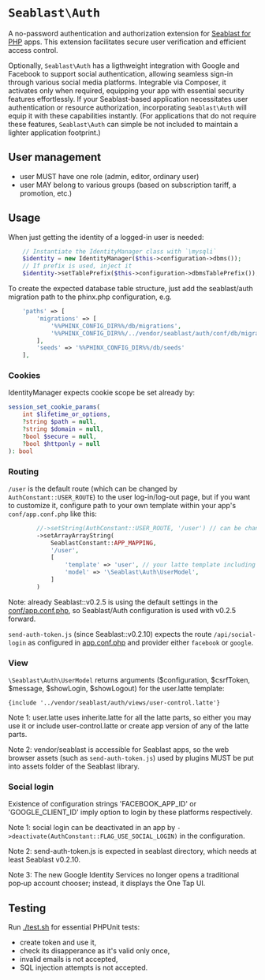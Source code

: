 # `Seablast\Auth`

A no-password authentication and authorization extension for [Seablast for PHP](https://github.com/WorkOfStan/seablast) apps.
This extension facilitates secure user verification and efficient access control.

Optionally, `Seablast\Auth` has a ligthweight integration with Google and Facebook to support social authentication, allowing seamless sign-in through various social media platforms.
Integrable via Composer, it activates only when required, equipping your app with essential security features effortlessly.
If your Seablast-based application necessitates user authentication or resource authorization, incorporating `Seablast\Auth` will equip it with these capabilities instantly.
(For applications that do not require these features, `Seablast\Auth` can simple be not included to maintain a lighter application footprint.)

## User management

- user MUST have one role (admin, editor, ordinary user)
- user MAY belong to various groups (based on subscription tariff, a promotion, etc.)

## Usage

When just getting the identity of a logged-in user is needed:

```php
    // Instantiate the IdentityManager class with `\mysqli`
    $identity = new IdentityManager($this->configuration->dbms());
    // If prefix is used, inject it
    $identity->setTablePrefix($this->configuration->dbmsTablePrefix());
```

To create the expected database table structure, just add the seablast/auth migration path to the phinx.php configuration, e.g.

```php
    'paths' => [
        'migrations' => [
            '%%PHINX_CONFIG_DIR%%/db/migrations',
            '%%PHINX_CONFIG_DIR%%/../vendor/seablast/auth/conf/db/migrations',
        ],
        'seeds' => '%%PHINX_CONFIG_DIR%%/db/seeds'
    ],
```

### Cookies

IdentityManager expects cookie scope be set already by:

```php
session_set_cookie_params(
    int $lifetime_or_options,
    ?string $path = null,
    ?string $domain = null,
    ?bool $secure = null,
    ?bool $httponly = null
): bool
```

### Routing

`/user` is the default route (which can be changed by `AuthConstant::USER_ROUTE`) to the user log-in/log-out page,
but if you want to customize it, configure path to your own template within your app's `conf/app.conf.php` like this:

```php
        //->setString(AuthConstant::USER_ROUTE, '/user') // can be changed
        ->setArrayArrayString(
            SeablastConstant::APP_MAPPING,
            '/user',
            [
                'template' => 'user', // your latte template including login-form.latte
                'model' => '\Seablast\Auth\UserModel',
            ]
        )
```

Note: already Seablast::v0.2.5 is using the default settings in the [conf/app.conf.php](conf/app.conf.php), so Seablast/Auth configuration is used with v0.2.5 forward.

`send-auth-token.js` (since Seablast::v0.2.10) expects the route `/api/social-login` as configured in [app.conf.php](conf/app.conf.php) and provider either `facebook` or `google`.

### View

`\Seablast\Auth\UserModel` returns arguments ($configuration, $csrfToken, $message, $showLogin, $showLogout) for the user.latte template:

```latte
{include '../vendor/seablast/auth/views/user-control.latte'}
```

Note 1: user.latte uses inherite.latte for all the latte parts, so either you may use it or include user-control.latte or create app version of any of the latte parts.

Note 2: vendor/seablast is accessible for Seablast apps, so the web browser assets (such as `send-auth-token.js`) used by plugins MUST be put into assets folder of the Seablast library.

### Social login

Existence of configuration strings 'FACEBOOK_APP_ID' or 'GOOGLE_CLIENT_ID' imply option to login by these platforms respectively.

Note 1: social login can be deactivated in an app by `->deactivate(AuthConstant::FLAG_USE_SOCIAL_LOGIN)` in the configuration.

Note 2: send-auth-token.js is expected in seablast directory, which needs at least Seablast v0.2.10.

Note 3: The new Google Identity Services no longer opens a traditional pop‑up account chooser; instead, it displays the One Tap UI.

## Testing

Run [./test.sh](./test.sh) for essential PHPUnit tests:

- create token and use it,
- check its disapperance as it's valid only once,
- invalid emails is not accepted,
- SQL injection attempts is not accepted.
